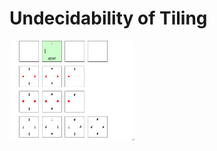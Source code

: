 # Undecidability of Tiling

<img src="https://github.com/lmoss/onesharp/blob/main/tilingPdfs/tilingdiag1.pdf?raw=1" width="200" height="160">
